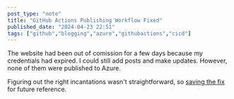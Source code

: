 ```yaml
---
post_type: "note" 
title: "GitHub Actions Publishing Workflow Fixed"
published_date: "2024-04-23 22:51"
tags: ["github","blogging","azure","githubactions","cicd"]
---
```


The website had been out of comission for a few days because my credentials had expired. I could still add posts and make updates. However, none of them were published to Azure. 

Figuring out the right incantations wasn't straightforward, so [saving the fix](/wiki/github-actions-azure/) for future reference. 